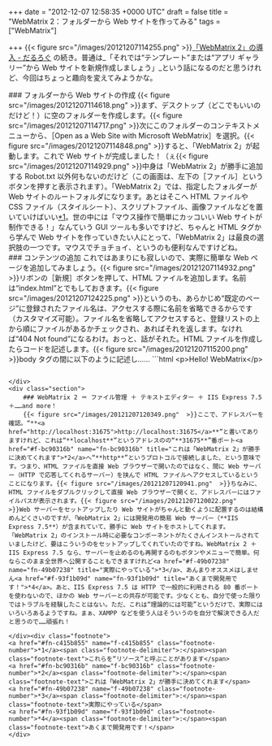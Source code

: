
+++
date = "2012-12-07 12:58:35 +0000 UTC"
draft = false
title = "WebMatrix 2：フォルダーから Web サイトを作ってみる"
tags = ["WebMatrix"]

+++
{{< figure src="/images/20121207114255.png"  >}}<a href="https://blog.daruyanagi.jp/entry/2012/12/02/042811">「WebMatrix 2」の導入 - だるろぐ</a> の続き。普通は_「それでは“テンプレート”または“アプリ ギャラリー”から Web サイトを新規作成しましょう」_という話になるのだと思うけれど、今回はちょっと趣向を変えてみようかな。

<div class="section">
    ### フォルダーから Web サイトの作成
    {{< figure src="/images/20121207114618.png"  >}}まず、デスクトップ（どこでもいいのだけど！）に空のフォルダーを作成します。{{< figure src="/images/20121207114717.png"  >}}次にこのフォルダーのコンテキストメニューから、［Open as a Web Site with Microsoft WebMatrix］を選択。{{< figure src="/images/20121207114848.png"  >}}すると、「WebMatrix 2」が起動します。これで Web サイトが完成しました！（ぇ{{< figure src="/images/20121207114929.png"  >}}中身は「WebMatrix 2」が勝手に追加する Robot.txt 以外何もないのだけど（この画面は、左下の［ファイル］というボタンを押すと表示されます）。「WebMatrix 2」では、指定したフォルダーが Web サイトのルートフォルダになります。あとはそこへ HTML ファイルや CSS ファイル（スタイルシート）、スクリプトファイル、画像ファイルなどを置いていけばいい<a href="#f-c415b855" name="fn-c415b855" title="これらを“リソース”と呼ぶことがあります">*1</a>。世の中には「マウス操作で簡単にカッコいい Web サイトが制作できる！」なんていう GUI ツールも多いですけど、ちゃんと HTML タグから学んで Web サイトを作っていきたい人にとって、「WebMatrix 2」は最良の選択肢の一つです。マウスでチョチョイ、というのも便利なんですけどね。

</div>
<div class="section">
    ### コンテンツの追加
    これではあまりにも寂しいので、実際に簡単な Web ページを追加してみましょう。{{< figure src="/images/20121207114932.png"  >}}リボンの［新規］ボタンを押して、HTML ファイルを追加します。名前は“index.html”とでもしておきます。{{< figure src="/images/20121207124225.png"  >}}というのも、あらかじめ“既定のページ”に登録されたファイル名は、アクセスする際に名前を省略できるからです（カスタマイズ可能）。ファイル名を省略してアクセスすると、登録リストの上から順にファイルがあるかチェックされ、あればそれを返します。なければ“404 Not found”になるわけ。おっと、話がそれた。HTML ファイルを作成したらコードを記述します。{{< figure src="/images/20121207115200.png"  >}}body タグの間に以下のように記述し……
```html
&lt;p>Hello! WebMatrix&lt;/p>

```リボンの［実行］ボタンを押せば、{{< figure src="/images/20121207115303.png"  >}}ちゃんと Web ブラウザーで Web サイトが表示されました。

</div>
<div class="section">
    ### WebMatrix 2 ＝ ファイル管理 ＋ テキストエディター ＋ IIS Express 7.5 ＋……and more！
    {{< figure src="/images/20121207120349.png"  >}}ここで、アドレスバーを確認。“**<a href="http://localhost:31675">http://localhost:31675</a>**”と書いてありますけれど、これは“**localhost**”というアドレスのの“**31675**”番ポート<a href="#f-bc90316b" name="fn-bc90316b" title="これは「WebMatrix 2」が勝手に決めてくれます">*2</a>へ“**http**”というプロトコルで接続しました、という意味です。つまり、HTML ファイルを直接 Web ブラウザーで開いたのではなく、間に Web サーバー（HTTP で応答してくれるサーバー）を挟んで HTML ファイルへアクセスしているということになります。{{< figure src="/images/20121207120941.png"  >}}ちなみに、HTML ファイルをダブルクリックして直接 Web ブラウザーで開くと、アドレスバーにはファイルパスが表示されます。{{< figure src="/images/20121207120022.png"  >}}Web サーバーをセットアップしたり Web サイトがちゃんと動くように配置するのは結構めんどくさいのですが、「WebMatrix 2」には開発用の簡易 Web サーバー（**IIS Express 7.5**）が含まれていて、勝手に Web サイトをホストしてくれます。「WebMatrix 2」のインストール時に必要なコンポーネントがたくさんインストールされていましたけど、要はこういうのをセットアップしてくれていたのですね。WebMatrix 2 ＋ IIS Express 7.5 なら、サーバーを止めるのも再開するのもボタンやメニューで簡単。何ならこのまま全世界へ公開することもできますけれど<a href="#f-49b07238" name="fn-49b07238" title="実際にやっている">*3</a>、あんまりオススメはしません<a href="#f-93f1b09d" name="fn-93f1b09d" title="あくまで開発用です！">*4</a>。あと、IIS Express 7.5 は HTTP で一般的に利用される 80 番ポートを使わないので、ほかの Web サーバーとの共存が可能です。少なくとも、自分で使った限りではトラブルを経験したことはない。ただ、これは“理論的には可能”というだけで、実際にはいろいろあるようですね。まぁ、XAMPP などを使う人はそういうのを自分で解決できる人だと思うので……頑張れ！

</div><div class="footnote">
<a href="#fn-c415b855" name="f-c415b855" class="footnote-number">*1</a><span class="footnote-delimiter">:</span><span class="footnote-text">これらを“リソース”と呼ぶことがあります</span>
<a href="#fn-bc90316b" name="f-bc90316b" class="footnote-number">*2</a><span class="footnote-delimiter">:</span><span class="footnote-text">これは「WebMatrix 2」が勝手に決めてくれます</span>
<a href="#fn-49b07238" name="f-49b07238" class="footnote-number">*3</a><span class="footnote-delimiter">:</span><span class="footnote-text">実際にやっている</span>
<a href="#fn-93f1b09d" name="f-93f1b09d" class="footnote-number">*4</a><span class="footnote-delimiter">:</span><span class="footnote-text">あくまで開発用です！</span>
</div>

